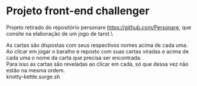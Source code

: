 # Projeto front-end challenger

Projeto retirado do repositório personare https://github.com/Personare, que consite na elaboração de um jogo de tarot.\

As cartas são dispostas com seus respectivos nomes acima de cada uma. Ao clicar em jogar o baralho e reposto com suas cartas viradas e acima de cada uma o nome da carta que precisa ser encontrada.\
Para isso as cartas são reveladas ao clicar em cada, só que dessa vez não estão na mesma ordem.\
knotty-kettle.surge.sh


